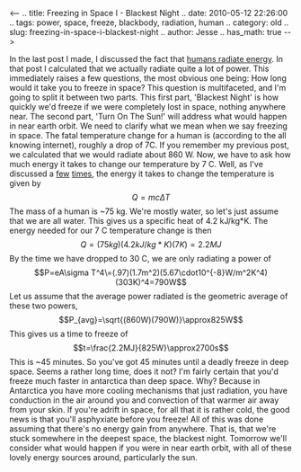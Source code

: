 <--
.. title: Freezing in Space I - Blackest Night
.. date: 2010-05-12 22:26:00
.. tags: power, space, freeze, blackbody, radiation, human
.. category: old
.. slug: freezing-in-space-i-blackest-night
.. author: Jesse
.. has_math: true
-->


In the last post I made, I discussed the fact that [humans radiate
energy](http://thevirtuosi.blogspot.com/2010/05/human-radiation.html).
In that post I calculated that we actually radiate quite a lot of power.
This immediately raises a few questions, the most obvious one being: How
long would it take you to freeze in space? This question is
multifaceted, and I'm going to split it between two parts. This first
part, 'Blackest Night' is how quickly we'd freeze if we were completely
lost in space, nothing anywhere near. The second part, 'Turn On The
Sun!' will address what would happen in near earth orbit. We need to
clarify what we mean when we say freezing in space. The fatal
temperature change for a human is (according to the all knowing
internet), roughly a drop of 7C. If you remember my previous post, we
calculated that we would radiate about 860 W. Now, we have to ask how
much energy it takes to change our temperature by 7 C. Well, as I've
discussed a
[few](http://thevirtuosi.blogspot.com/2010/04/beer-diet.html#more)
[times](http://thevirtuosi.blogspot.com/2010/04/falling-water-hot-or-cold.html),
the energy it takes to change the temperature is given by $$Q=mc\Delta
T$$ The mass of a human is \~75 kg. We're mostly water, so let's just
assume that we are all water. This gives us a specific heat of 4.2
kJ/kg*K. The energy needed for our 7 C temperature change is then
$$Q=(75kg)(4.2kJ/kg*K)(7K)=2.2 MJ$$ By the time we have dropped to 30
C, we are only radiating a power of $$P=eA\sigma
T^4\=(.97)(1.7m^2)(5.67\cdot10^{-8}W/m^2K^4)(303K)^4=790W$$ Let
us assume that the average power radiated is the geometric average of
these two powers, $$P_{avg}=\sqrt{(860W)(790W)}\approx825W$$ This
gives us a time to freeze of $$t=\frac{2.2MJ}{825W}\approx2700s$$ This
is \~45 minutes. So you've got 45 minutes until a deadly freeze in deep
space. Seems a rather long time, does it not? I'm fairly certain that
you'd freeze much faster in antarctica than deep space. Why? Because in
Antarctica you have more cooling mechanisms that just radiation, you
have conduction in the air around you and convection of that warmer air
away from your skin. If you're adrift in space, for all that it is
rather cold, the good news is that you'll asphyxiate before you freeze!
All of this was done assuming that there's no energy gain from anywhere.
That is, that we're stuck somewhere in the deepest space, the blackest
night. Tomorrow we'll consider what would happen if you were in near
earth orbit, with all of these lovely energy sources around,
particularly the sun.
